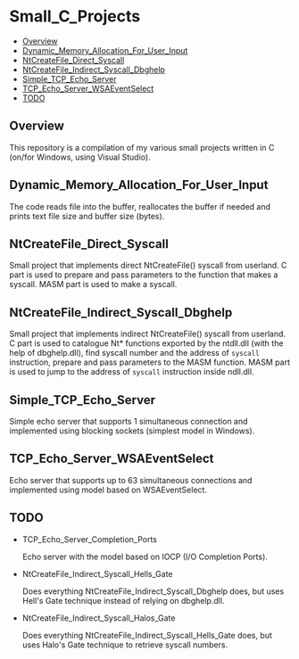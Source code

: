 # Small_C_Projects
- [Overview](#overview)
- [Dynamic_Memory_Allocation_For_User_Input](#dynamic_memory_allocation_for_user_input)
- [NtCreateFile_Direct_Syscall](#ntcreatefile_direct_syscall)
- [NtCreateFile_Indirect_Syscall_Dbghelp](#ntcreatefile_direct_syscall_dbghelp)
- [Simple_TCP_Echo_Server](#simple_tcp_echo_server)
- [TCP_Echo_Server_WSAEventSelect](#tcp_echo_server_wsaeventselect)
- [TODO](#todo)

## Overview

This repository is a compilation of my various small projects written in C (on/for Windows, using Visual Studio).

## Dynamic_Memory_Allocation_For_User_Input

The code reads file into the buffer, reallocates the buffer if needed and prints text file size and buffer size (bytes).

## NtCreateFile_Direct_Syscall

Small project that implements direct NtCreateFile() syscall from userland. C part is used to prepare and pass parameters to the function that makes a syscall.
MASM part is used to make a syscall.

## NtCreateFile_Indirect_Syscall_Dbghelp

Small project that implements indirect NtCreateFile() syscall from userland. C part is used to catalogue Nt* functions exported by the ntdll.dll (with the help of dbghelp.dll), find syscall number and the address of `syscall` instruction, prepare and pass parameters to the MASM function.
MASM part is used to jump to the address of `syscall` instruction inside ndll.dll.

## Simple_TCP_Echo_Server

Simple echo server that supports 1 simultaneous connection and implemented using blocking sockets (simplest model in Windows).

## TCP_Echo_Server_WSAEventSelect

Echo server that supports up to 63 simultaneous connections and implemented using model based on WSAEventSelect.

## TODO
- TCP_Echo_Server_Completion_Ports
  
  Echo server with the model based on IOCP (I/O Completion Ports).
- NtCreateFile_Indirect_Syscall_Hells_Gate

  Does everything NtCreateFile_Indirect_Syscall_Dbghelp does, but uses Hell's Gate technique instead of relying on dbghelp.dll.
- NtCreateFile_Indirect_Syscall_Halos_Gate

  Does everything NtCreateFile_Indirect_Syscall_Hells_Gate does, but uses Halo's Gate technique to retrieve syscall numbers.
